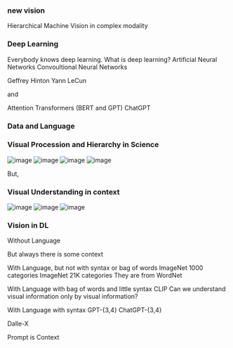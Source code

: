 ### new vision
Hierarchical Machine Vision in complex modality

### Deep Learning
Everybody knows deep learning.
What is deep learning?
Artificial Neural Networks
Convoultional Neural Networks

Geffrey Hinton
Yann LeCun

and 

Attention
Transformers
(BERT and GPT)
ChatGPT

### Data and Language

### Visual Procession and Hierarchy in Science
![image](https://github.com/Vallum/new_vision/assets/30591790/450dc1d4-f03d-4c78-8eb4-61689015e67f)
![image](https://github.com/Vallum/new_vision/assets/30591790/2f9cd41c-ae47-439a-910f-b8c4ca975f0b)
![image](https://github.com/Vallum/new_vision/assets/30591790/103c2bbc-6f83-496c-9a28-71a9c536856f)
![image](https://github.com/Vallum/new_vision/assets/30591790/f7dd523b-5da6-4e91-867d-6953fc8146a6)

But,
### Visual Understanding in context

![image](https://github.com/Vallum/new_vision/assets/30591790/1df509e9-36e5-4723-ab24-771c39a93aec)
![image](https://github.com/Vallum/new_vision/assets/30591790/55858ea9-afba-4978-8399-5b6772c112bd)
![image](https://github.com/Vallum/new_vision/assets/30591790/7d021750-babd-437d-a700-523dab2fa1e2)

### Vision in DL

Without Language

But always there is some context

With Language, but not with syntax or bag of words
ImageNet 1000 categories
ImageNet 21K categories
They are from WordNet

With Language with bag of words and little syntax
CLIP
Can we understand visual information only by visual information?

With Language with syntax
GPT-{3,4}
ChatGPT-{3,4}

Dalle-X

Prompt is Context
